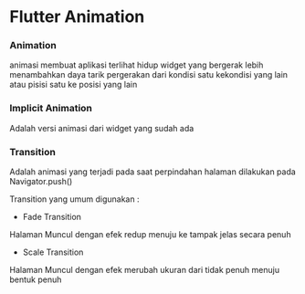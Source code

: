 # Flutter Animation

### Animation
animasi membuat aplikasi terlihat hidup
widget yang bergerak lebih menambahkan daya tarik
pergerakan dari kondisi satu kekondisi yang lain atau pisisi satu ke posisi yang lain

### Implicit Animation
Adalah versi animasi dari widget yang sudah ada

### Transition
Adalah animasi yang terjadi pada saat perpindahan halaman
dilakukan pada Navigator.push()

Transition yang umum digunakan :
- Fade Transition 

Halaman Muncul dengan efek redup menuju ke tampak jelas secara penuh

- Scale Transition 

Halaman Muncul dengan efek merubah ukuran dari tidak penuh menuju bentuk penuh